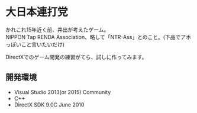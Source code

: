 大日本連打党
====

かれこれ15年近く前、井出が考えたゲーム。  
NIPPON Tap RENDA Association、略して「NTR-Ass」とのこと。(下品でアホっぽいこと言いたいだけ)

DirectXでのゲーム開発の練習がてら、試しに作ってみます。

開発環境
----
* Visual Studio 2013(or 2015) Community
* C++
* DirectX SDK 9.0C June 2010
